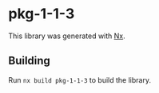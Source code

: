 # pkg-1-1-3

This library was generated with [Nx](https://nx.dev).

## Building

Run `nx build pkg-1-1-3` to build the library.
